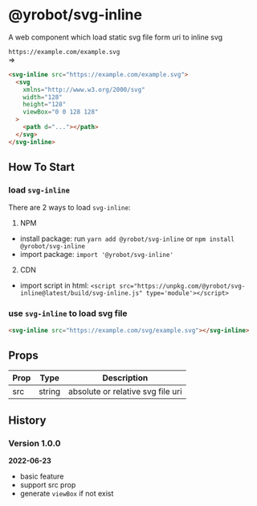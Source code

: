 # @yrobot/svg-inline

A web component which load static svg file form uri to inline svg

`https://example.com/example.svg`  
=>

```html
<svg-inline src="https://example.com/example.svg">
  <svg
    xmlns="http://www.w3.org/2000/svg"
    width="128"
    height="128"
    viewBox="0 0 128 128"
  >
    <path d="..."></path>
  </svg>
</svg-inline>
```

## How To Start

### load `svg-inline`

There are 2 ways to load `svg-inline`:

1. NPM

- install package: run `yarn add @yrobot/svg-inline` or `npm install @yrobot/svg-inline`
- import package: `import '@yrobot/svg-inline'`

2. CDN

- import script in html: `<script src="https://unpkg.com/@yrobot/svg-inline@latest/build/svg-inline.js" type='module'></script>`

### use `svg-inline` to load svg file

```html
<svg-inline src="https://example.com/svg/example.svg"></svg-inline>
```

## Props

| Prop | Type   | Description                       |
| ---- | ------ | --------------------------------- |
| src  | string | absolute or relative svg file uri |

## History

### Version 1.0.0

**2022-06-23**

- basic feature
- support src prop
- generate `viewBox` if not exist
